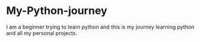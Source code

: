 # My-Python-journey
I am a beginner trying to learn python and this is my journey learning python and all my personal projects.
